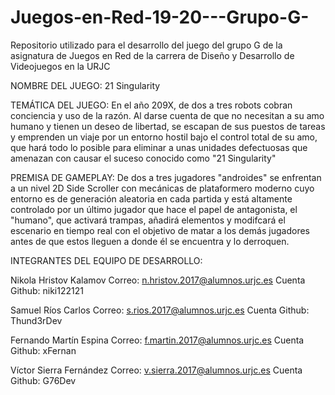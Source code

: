 # Juegos-en-Red-19-20---Grupo-G-
Repositorio utilizado para el desarrollo del juego del grupo G de la asignatura de Juegos en Red de la carrera de Diseño y Desarrollo de Videojuegos en la URJC

NOMBRE DEL JUEGO: 21 Singularity

TEMÁTICA DEL JUEGO:
En el año 209X, de dos a tres robots cobran conciencia y uso de la razón. Al darse cuenta de que no necesitan a su amo humano y tienen un deseo de libertad, se escapan de sus puestos de tareas y emprenden un viaje por un entorno hostil bajo el control total de su amo, que hará todo lo posible para eliminar a unas unidades defectuosas que amenazan con causar el suceso conocido como "21 Singularity"

PREMISA DE GAMEPLAY:
De dos a tres jugadores "androides" se enfrentan a un nivel 2D Side Scroller con mecánicas de plataformero moderno cuyo entorno es de generación aleatoria en cada partida y está altamente controlado por un último jugador que hace el papel de antagonista, el "humano", que activará trampas, añadirá elementos y modifcará el escenario en tiempo real con el objetivo de matar a los demás jugadores antes de que estos lleguen a donde él se encuentra y lo derroquen.

INTEGRANTES DEL EQUIPO DE DESARROLLO:

Nikola Hristov Kalamov
Correo: n.hristov.2017@alumnos.urjc.es
Cuenta Github: niki122121

Samuel Ríos Carlos
Correo: s.rios.2017@alumnos.urjc.es
Cuenta Github: Thund3rDev

Fernando Martín Espina
Correo: f.martin.2017@alumnos.urjc.es
Cuenta Github: xFernan

Víctor Sierra Fernández
Correo: v.sierra.2017@alumnos.urjc.es
Cuenta Github: G76Dev
